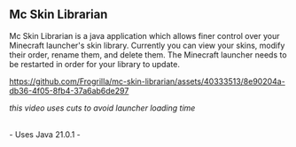 ## Mc Skin Librarian

Mc Skin Librarian is a java application which allows finer control over your Minecraft launcher's skin library.
Currently you can view your skins, modify their order, rename them, and delete them.
The Minecraft launcher needs to be restarted in order for your library to update.

https://github.com/Frogrilla/mc-skin-librarian/assets/40333513/8e90204a-db36-4f05-8fb4-37a6ab6de297

*this video uses cuts to avoid launcher loading time*

<br>
- Uses Java 21.0.1 -
